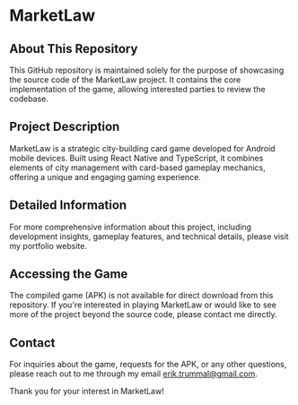 # MarketLaw

## About This Repository

This GitHub repository is maintained solely for the purpose of showcasing the source code of the MarketLaw project. It contains the core implementation of the game, allowing interested parties to review the codebase.

## Project Description

MarketLaw is a strategic city-building card game developed for Android mobile devices. Built using React Native and TypeScript, it combines elements of city management with card-based gameplay mechanics, offering a unique and engaging gaming experience.

## Detailed Information

For more comprehensive information about this project, including development insights, gameplay features, and technical details, please visit my portfolio website.

## Accessing the Game

The compiled game (APK) is not available for direct download from this repository. If you're interested in playing MarketLaw or would like to see more of the project beyond the source code, please contact me directly.

## Contact

For inquiries about the game, requests for the APK, or any other questions, please reach out to me through my email erik.trummal@gmail.com. 

Thank you for your interest in MarketLaw!